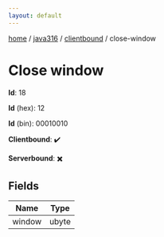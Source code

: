```yaml
---
layout: default
---
```


[home](/)  /  [java316](/protocol/java316)  /  [clientbound](/protocol/java316/clientbound)  /  close-window

# Close window

**Id**: 18

**Id** (hex): 12

**Id** (bin): 00010010

**Clientbound**: ✔️

**Serverbound**: ✖️

## Fields

Name | Type
---|---
window | ubyte
